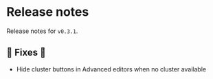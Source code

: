 # Release notes

Release notes for `v0.3.1`.

## :wrench: Fixes :wrench:
- Hide cluster buttons in Advanced editors when no cluster available
